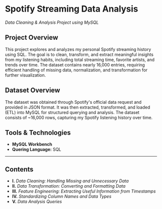 #  Spotify Streaming Data Analysis

*Data Cleaning & Analysis Project using MySQL* 

## Project Overview
This project explores and analyzes my personal Spotify streaming history using SQL. The goal is to clean, transform, and extract meaningful insights from my listening habits, including total streaming time, favorite artists, and trends over time. The dataset contains nearly 16,000 entries, requiring efficient handling of missing data, normalization, and transformation for further visualization.  

## Dataset Overview  
The dataset was obtained through Spotify's official data request and provided in JSON format. It was then extracted, transformed, and loaded (ETL) into MySQL for structured querying and analysis. The dataset consists of ~16,000 rows, capturing my Spotify listening history over time.

## Tools & Technologies  
- **MySQL Workbench**
- **Quering Language:** SQL 
---

## Contents  
- **I.** *Data Cleaning: Handling Missing and Unnecessary Data*  
- **II.** *Data Transformation: Converting and Formatting Data*  
- **III.** *Feature Engineering: Extracting Useful Information from Timestamps*  
- **IV.** *Standardizing Column Names and Data Types*  
- **V.** *Data Analysis Queries*  



